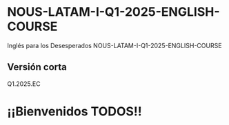 # NOUS-LATAM-I-Q1-2025-ENGLISH-COURSE
Inglés para los Desesperados NOUS-LATAM-I-Q1-2025-ENGLISH-COURSE

## Versión corta

Q1.2025.EC

# ¡¡Bienvenidos TODOS!!
